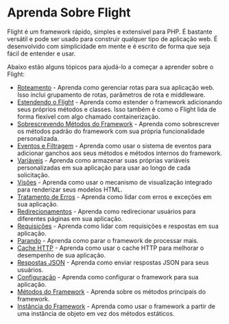 # Aprenda Sobre Flight

Flight é um framework rápido, simples e extensível para PHP. É bastante versátil e pode ser usado para construir qualquer tipo de aplicação web. É desenvolvido com simplicidade em mente e é escrito de forma que seja fácil de entender e usar.

Abaixo estão alguns tópicos para ajudá-lo a começar a aprender sobre o Flight:

- [Roteamento](/learn/routing) - Aprenda como gerenciar rotas para sua aplicação web. Isso inclui grupamento de rotas, parâmetros de rota e middleware.
- [Estendendo o Flight](/learn/extending) - Aprenda como estender o framework adicionando seus próprios métodos e classes. Isso também é como o Flight lida de forma flexível com algo chamado containerização.
- [Sobrescrevendo Métodos do Framework](/learn/overriding) - Aprenda como sobrescrever os métodos padrão do framework com sua própria funcionalidade personalizada.
- [Eventos e Filtragem](/learn/filtering) - Aprenda como usar o sistema de eventos para adicionar ganchos aos seus métodos e métodos internos do framework.
- [Variáveis](/learn/variables) - Aprenda como armazenar suas próprias variáveis personalizadas em sua aplicação para usar ao longo de cada solicitação.
- [Visões](/learn/views) - Aprenda como usar o mecanismo de visualização integrado para renderizar seus modelos HTML.
- [Tratamento de Erros](/learn/error-handling) - Aprenda como lidar com erros e exceções em sua aplicação.
- [Redirecionamentos](/learn/redirects) - Aprenda como redirecionar usuários para diferentes páginas em sua aplicação.
- [Requisições](/learn/requests) - Aprenda como lidar com requisições e respostas em sua aplicação.
- [Parando](/learn/stopping) - Aprenda como parar o framework de processar mais.
- [Cache HTTP](/learn/http-caching) - Aprenda como usar o cache HTTP para melhorar o desempenho de sua aplicação.
- [Respostas JSON](/learn/json) - Aprenda como enviar respostas JSON para seus usuários.
- [Configuração](/learn/configuration) - Aprenda como configurar o framework para sua aplicação.
- [Métodos do Framework](/learn/framework-methods) - Aprenda sobre os métodos principais do framework.
- [Instância do Framework](/learn/framework-instance) - Aprenda como usar o framework a partir de uma instância de objeto em vez dos métodos estáticos.
